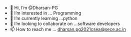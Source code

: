 - 👋 Hi, I’m @Dharsan-PG
- 👀 I’m interested in ... Programming
- 🌱 I’m currently learning ...python
- 💞️ I’m looking to collaborate on ...software developers
- 📫 How to reach me ... dharsan.pg2021csea@sece.ac.in

<!---
Dharsan-PG/Dharsan-PG is a ✨ special ✨ repository because its `README.md` (this file) appears on your GitHub profile.
You can click the Preview link to take a look at your changes.
--->
